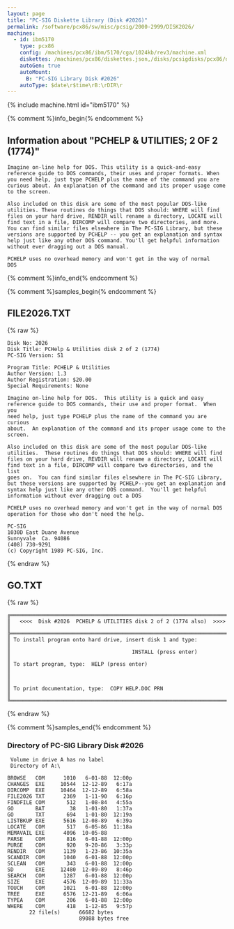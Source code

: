 ```yaml
---
layout: page
title: "PC-SIG Diskette Library (Disk #2026)"
permalink: /software/pcx86/sw/misc/pcsig/2000-2999/DISK2026/
machines:
  - id: ibm5170
    type: pcx86
    config: /machines/pcx86/ibm/5170/cga/1024kb/rev3/machine.xml
    diskettes: /machines/pcx86/diskettes.json,/disks/pcsigdisks/pcx86/diskettes.json
    autoGen: true
    autoMount:
      B: "PC-SIG Library Disk #2026"
    autoType: $date\r$time\rB:\rDIR\r
---
```


{% include machine.html id="ibm5170" %}

{% comment %}info_begin{% endcomment %}

## Information about "PCHELP & UTILITIES; 2 OF 2 (1774)"

    Imagine on-line help for DOS. This utility is a quick-and-easy
    reference guide to DOS commands, their uses and proper formats. When
    you need help, just type PCHELP plus the name of the command you are
    curious about. An explanation of the command and its proper usage come
    to the screen.
    
    Also included on this disk are some of the most popular DOS-like
    utilities. These routines do things that DOS should: WHERE will find
    files on your hard drive, RENDIR will rename a directory, LOCATE will
    find text in a file, DIRCOMP will compare two directories, and more.
    You can find similar files elsewhere in The PC-SIG Library, but these
    versions are supported by PCHELP -- you get an explanation and syntax
    help just like any other DOS command. You'll get helpful information
    without ever dragging out a DOS manual.
    
    PCHELP uses no overhead memory and won't get in the way of normal
    DOS
{% comment %}info_end{% endcomment %}

{% comment %}samples_begin{% endcomment %}

## FILE2026.TXT

{% raw %}
```
Disk No: 2026                                                           
Disk Title: PCHelp & Utilities disk 2 of 2 (1774)                       
PC-SIG Version: S1                                                      
                                                                        
Program Title: PCHELP & Utilities                                       
Author Version: 1.3                                                     
Author Registration: $20.00                                             
Special Requirements: None                                              
                                                                        
Imagine on-line help for DOS.  This utility is a quick and easy         
reference guide to DOS commands, their use and proper format.  When you 
need help, just type PCHELP plus the name of the command you are curious
about.  An explanation of the command and its proper usage come to the  
screen.                                                                 
                                                                        
Also included on this disk are some of the most popular DOS-like        
utilities.  These routines do things that DOS should: WHERE will find   
files on your hard drive, REVDIR will rename a directory, LOCATE will   
find text in a file, DIRCOMP will compare two directories, and the list 
goes on.  You can find similar files elsewhere in The PC-SIG Library,   
but these versions are supported by PCHELP--you get an explanation and  
syntax help just like any other DOS command.  You'll get helpful        
information without ever dragging out a DOS                             
                                                                        
PCHELP uses no overhead memory and won't get in the way of normal DOS   
operation for those who don't need the help.                            
                                                                        
PC-SIG                                                                  
1030D East Duane Avenue                                                 
Sunnyvale  Ca. 94086                                                    
(408) 730-9291                                                          
(c) Copyright 1989 PC-SIG, Inc.                                         
```
{% endraw %}

## GO.TXT

{% raw %}
```
╔═════════════════════════════════════════════════════════════════════════╗
║   <<<<  Disk #2026  PCHELP & UTILITIES disk 2 of 2 (1774 also)  >>>>    ║
╠═════════════════════════════════════════════════════════════════════════╣
║ To install program onto hard drive, insert disk 1 and type:             ║
║                                       INSTALL (press enter)             ║
║ To start program, type:  HELP (press enter)                             ║
║                                                                         ║
║ To print documentation, type:  COPY HELP.DOC PRN                        ║
╚═════════════════════════════════════════════════════════════════════════╝
```
{% endraw %}

{% comment %}samples_end{% endcomment %}

### Directory of PC-SIG Library Disk #2026

     Volume in drive A has no label
     Directory of A:\

    BROWSE   COM      1010   6-01-88  12:00p
    CHANGES  EXE     10544  12-12-89   6:17a
    DIRCOMP  EXE     10464  12-12-89   6:58a
    FILE2026 TXT      2369   1-11-90   6:16p
    FINDFILE COM       512   1-08-84   4:55a
    GO       BAT        38   1-01-80   1:37a
    GO       TXT       694   1-01-80  12:19a
    LISTBKUP EXE      5616  12-08-89   6:39a
    LOCATE   COM       517   6-05-86  11:18a
    MEMAVAIL EXE      4096  10-05-88
    PARSE    COM       816   6-01-88  12:00p
    PURGE    COM       920   9-20-86   3:33p
    RENDIR   COM      1139   1-23-86  10:35a
    SCANDIR  COM      1040   6-01-88  12:00p
    SCLEAN   COM       343   6-01-88  12:00p
    SD       EXE     12480  12-09-89   8:46p
    SEARCH   COM      1287   6-01-88  12:00p
    SIZE     EXE      4576  12-09-89  11:33a
    TOUCH    COM      1021   6-01-88  12:00p
    TREE     EXE      6576  12-21-89   6:06a
    TYPEA    COM       206   6-01-88  12:00p
    WHERE    COM       418   1-12-85   9:57p
           22 file(s)      66682 bytes
                           89088 bytes free
